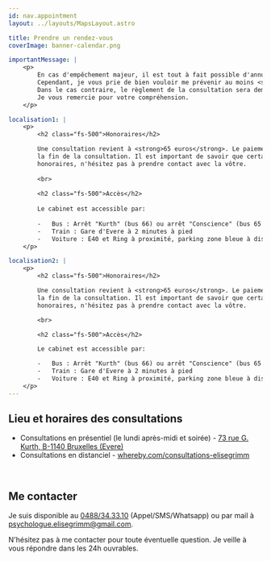 ```yaml
---
id: nav.appointment
layout: ../layouts/MapsLayout.astro

title: Prendre un rendez-vous
coverImage: banner-calendar.png

importantMessage: |
    <p>
        En cas d'empêchement majeur, il est tout à fait possible d'annuler un rendez-vous.
        Cependant, je vous prie de bien vouloir me prévenir au moins <strong>48 heures</strong> à l'avance.
        Dans le cas contraire, le règlement de la consultation sera demandé. 
        Je vous remercie pour votre compréhension.
    </p>

localisation1: |
    <p>
        <h2 class="fs-500">Honoraires</h2>

        Une consultation revient à <strong>65 euros</strong>. Le paiement peut se faire en liquide ou par code QR (application bancaire) à
        la fin de la consultation. Il est important de savoir que certaines mutuelles proposent un remboursement partiel des
        honoraires, n'hésitez pas à prendre contact avec la vôtre.
        
        <br>
        
        <h2 class="fs-500">Accès</h2>
        
        Le cabinet est accessible par:
        
        -   Bus : Arrêt "Kurth" (bus 66) ou arrêt "Conscience" (bus 65 et 66)
        -   Train : Gare d'Evere à 2 minutes à pied
        -   Voiture : E40 et Ring à proximité, parking zone bleue à disque (deux heures gratuites) Rue J. B. Mosselmans
    </p>

localisation2: |
    <p>
        <h2 class="fs-500">Honoraires</h2>

        Une consultation revient à <strong>65 euros</strong>. Le paiement peut se faire en liquide ou par code QR (application bancaire) à
        la fin de la consultation. Il est important de savoir que certaines mutuelles proposent un remboursement partiel des
        honoraires, n'hésitez pas à prendre contact avec la vôtre.

        <br>

        <h2 class="fs-500">Accès</h2>

        Le cabinet est accessible par:

        -   Bus : Arrêt "Kurth" (bus 66) ou arrêt "Conscience" (bus 65 et 66)
        -   Train : Gare d'Evere à 2 minutes à pied
        -   Voiture : E40 et Ring à proximité, parking zone bleue à disque (deux heures gratuites) Rue J. B. Mosselmans
    </p>
---
```


<h2 class="fs-500">Lieu et horaires des consultations</h2>

-   Consultations en présentiel (le lundi après-midi et soirée) - <a href="https://maps.app.goo.gl/ZiPnN6xyHavBY6do9" target="_blank" />73 rue G. Kurth, B-1140 Bruxelles (Evere)</a>
-   Consultations en distanciel - <a href="https://whereby.com/consultations-elisegrimm" target="_blank" />whereby.com/consultations-elisegrimm</a>

<br>

<h2 class="fs-500">Me contacter</h2>

Je suis disponible au [0488/34.33.10](tel:0488343310) (Appel/SMS/Whatsapp) ou par mail à
[psychologue.elisegrimm@gmail.com](mailto:psychologue.elisegrimm@gmail.com).

N'hésitez pas à me contacter pour toute éventuelle question. Je veille à vous répondre dans les 24h ouvrables.

